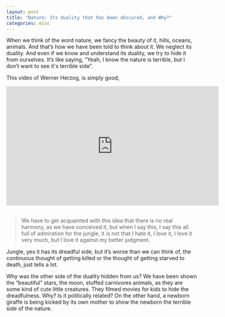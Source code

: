 ```yaml
---
layout: post
title: "Nature: Its duality that has been obscured, and Why?"
categories: misc
---
```


When we think of the word nature, we fancy the beauty of it, hills, oceans, animals. And that’s how we have been told to think about it. We neglect its duality. And even if we know and understand its duality, we try to hide it from ourselves. It’s like saying, “Yeah, I know the nature is terrible, but I don’t want to see it's terrible side”.

This video of Werner Herzog, is simply good,

<div align="center">
  
<iframe width="560" height="315" src="https://www.youtube.com/embed/ze9-ARjL-ZA" title="YouTube video player" frameborder="0" allow="accelerometer; autoplay; clipboard-write; encrypted-media; gyroscope; picture-in-picture" allowfullscreen="allowfullscreen"> </iframe>
  
</div>

<br>

> We have to get acquainted with this idea that there is no real harmony, as we have conceived it, but when I say this, I say this all full of admiration for the jungle, it is not that I hate it, I love it, I love it very much, but I love it against my better judgment.

  
Jungle, yes it has its dreadful side, but it’s worse than we can think of, the continuous thought of getting killed or the thought of getting starved to death, just tells a lot. 

Why was the other side of the duality hidden from us? We have been shown the “beautiful” stars, the moon, stuffed carnivores animals, as they are some kind of cute little creatures. They filmed movies for kids to hide the dreadfulness. Why? Is it politically related? On the other hand, a newborn giraffe is being kicked by its own mother to show the newborn the terrible side of the nature.
